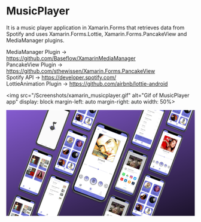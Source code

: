 # MusicPlayer
It is a music player application in Xamarin.Forms that retrieves data from Spotify and uses Xamarin.Forms.Lottie, Xamarin.Forms.PancakeView and MediaManager plugins.

MediaManager Plugin -> https://github.com/Baseflow/XamarinMediaManager </br>
PancakeView Plugin -> https://github.com/sthewissen/Xamarin.Forms.PancakeView </br>
Spotify API -> https://developer.spotify.com/ </br>
LottieAnimation Plugin -> https://github.com/airbnb/lottie-android

<img src="/Screenshots/xamarin_musicplayer.gif" alt="Gif of MusicPlayer app"   display: block
  margin-left: auto
  margin-right: auto
  width: 50%>

<img src="/Screenshots/1.png" alt="screenshots of MusicPlayer app">


